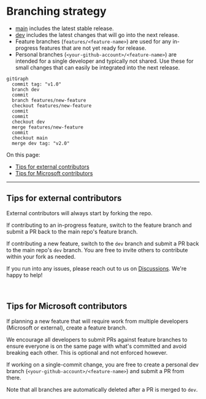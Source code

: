# Branching strategy

- [main](https://github.com/microsoft/cloud-hubs/tree/main) includes the latest stable release.
- [dev](https://github.com/microsoft/cloud-hubs/tree/dev) includes the latest changes that will go into the next release.
- Feature branches (`features/<feature-name>`) are used for any in-progress features that are not yet ready for release.
- Personal branches (`<your-github-account>/<feature-name>`) are intended for a single developer and typically not shared. Use these for small changes that can easily be integrated into the next release.

```mermaid
gitGraph
  commit tag: "v1.0"
  branch dev
  commit
  branch features/new-feature
  checkout features/new-feature
  commit
  commit
  checkout dev
  merge features/new-feature
  commit
  checkout main
  merge dev tag: "v2.0"
```

On this page:

- [Tips for external contributors](#tips-for-external-contributors)
- [Tips for Microsoft contributors](#tips-for-microsoft-contributors)

---

## Tips for external contributors

External contributors will always start by forking the repo.

If contributing to an in-progress feature, switch to the feature branch and submit a PR back to the main repo's feature branch.

If contributing a new feature, switch to the `dev` branch and submit a PR back to the main repo's `dev` branch. You are free to invite others to contribute within your fork as needed.

If you run into any issues, please reach out to us on [Discussions](https://github.com/microsoft/cloud-hubs/discussions). We're happy to help!

<br>

## Tips for Microsoft contributors

If planning a new feature that will require work from multiple developers (Microsoft or external), create a feature branch.

We encourage all developers to submit PRs against feature branches to ensure everyone is on the same page with what's committed and avoid breaking each other. This is optional and not enforced however.

If working on a single-commit change, you are free to create a personal dev branch (`<your-github-account>/<feature-name>`) and submit a PR from there.

Note that all branches are automatically deleted after a PR is merged to `dev`.

<br>
